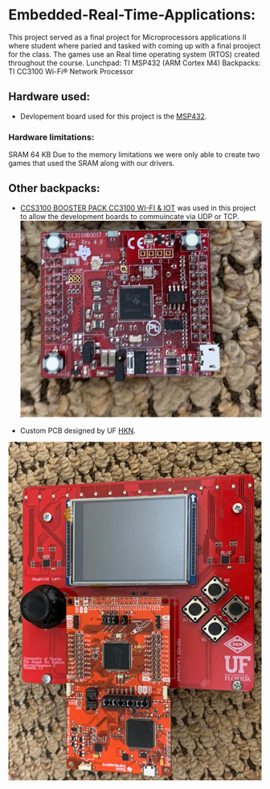 # Embedded-Real-Time-Applications:
This project served as a final project for Microprocessors applications II where student where paried and tasked with coming up with a final prooject for the class. The games use an Real time operating system (RTOS) created throughout the course. Lunchpad: TI MSP432 (ARM Cortex M4) Backpacks: TI CC3100 Wi-Fi® Network Processor

## Hardware used: 

- Devlopement board used for this project is the [MSP432](https://www.ti.com/product/MSP432P401R?utm_source=google&utm_medium=cpc&utm_campaign=epd-con-null-prodfolderdynamic-cpc-pf-google-wwe&utm_content=prodfolddynamic&ds_k=DYNAMIC+SEARCH+ADS&DCM=yes&gclid=CjwKCAjwnK36BRBVEiwAsMT8WNJew8yfEwyencFXfZz1lk2-7xudpZduXpiaQ3Wu68337mU4iZ0bFhoCgBIQAvD_BwE&gclsrc=aw.ds).
### Hardware limitations:
SRAM 64 KB
Due to the memory limitations we were only able to create two games that used the SRAM along with our drivers.
## Other backpacks: 
 - [CCS3100 BOOSTER PACK CC3100 WI-FI & IOT](https://www.digikey.com/product-detail/en/texas-instruments/CC3100BOOST/296-37769-ND/4862810?utm_adgroup=RF%2FIF%20and%20RFID&utm_source=google&utm_medium=cpc&utm_campaign=Shopping_Texas%20Instruments_0296_Co-op&utm_term=&utm_content=RF%2FIF%20and%20RFID&gclid=CjwKCAjw8df2BRA3EiwAvfZWaJutkkvgnPuYSjb0I8DprFYE4M8eggaCiC-Tff1q4PmoknfxObZhlxoCDgAQAvD_BwE) was used in this project to allow the development boards to commuincate via UDP or TCP. 
![](Pics/Back_Packs.jpeg)

- Custom PCB designed by UF [HKN](https://hkn.ece.ufl.edu/).

![](Pics/Development_Board.jpeg)

